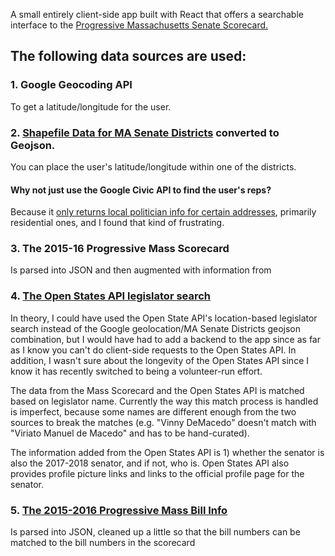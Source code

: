 A small entirely client-side app built with React that offers a searchable interface to the [Progressive Massachusetts Senate Scorecard.](http://www.progressivemass.com/189thscorecard-senate)

## The following data sources are used:

### 1. Google Geocoding API
To get a latitude/longitude for the user.

### 2. [Shapefile Data for MA Senate Districts](http://www.mass.gov/anf/research-and-tech/it-serv-and-support/application-serv/office-of-geographic-information-massgis/datalayers/senate2012.html) converted to Geojson.
You can place the user's latitude/longitude within one of the districts.

#### Why not just use the Google Civic API to find the user's reps?

Because it [only returns local politician info for certain addresses](https://github.com/5calls/5calls/issues/167), primarily residential ones, and I found that kind of frustrating.

### 3. The 2015-16 Progressive Mass Scorecard
Is parsed into JSON and then augmented with information from

### 4. [The Open States API legislator search](http://docs.openstates.org/en/latest/api/legislators.html#legislators)

In theory, I could have used the Open State API's location-based legislator search instead of the Google geolocation/MA Senate Districts geojson combination, but I would have had to add a backend to the app since as far as I know you can't do client-side requests to the Open States API. In addition, I wasn't sure about the longevity of the Open States API since I know it has recently switched to being a volunteer-run effort.

The data from the Mass Scorecard and the Open States API is matched based on legislator name. Currently the way this match process is handled is imperfect, because some names are different enough from the two sources to break the matches (e.g. "Vinny DeMacedo" doesn't match with "Viriato Manuel de Macedo" and has to be hand-curated).

The information added from the Open States API is 1) whether the senator is also the 2017-2018 senator, and if not, who is. Open States API also provides profile picture links and links to the official profile page for the senator.

### 5. [The 2015-2016 Progressive Mass Bill Info](https://docs.google.com/spreadsheets/d/1H3RfTvgVCyh3sigKzaO0GFWnuFyCZFb4zwiISrB95M8/pubhtml?gid=197580524&single=true)
Is parsed into JSON, cleaned up a little so that the bill numbers can be matched to the bill numbers in the scorecard
